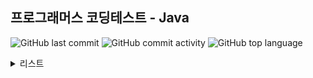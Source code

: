 ## 프로그래머스 코딩테스트 - Java

![GitHub last commit](https://img.shields.io/github/last-commit/hee-ju-kim/programmers_java)
![GitHub commit activity](https://img.shields.io/github/commit-activity/m/hee-ju-kim/programmers_java)
![GitHub top language](https://img.shields.io/github/languages/top/hee-ju-kim/programmers_java?color=yellow&logo=Java)

<details>
  <summary>리스트</summary>

  | level | 제목                                                                                                                                                                                         |날짜|
  | ----- | -------------------------------------------------------------------------------------------------------------------------------------------------------------------------------------------- |--|
  | 0     | [0 떼기](https://github.com/hee-ju-kim/programmers_java/blob/main/20240922/src/Remove0.java)                                                                                       |20240922|
  | 0     | [접미사인지 확인하기](https://github.com/hee-ju-kim/programmers_java/blob/main/20240922/src/CheckSuffixes.java)                                                                                       |20240922|
  | 0     | [두 수의 합](https://github.com/hee-ju-kim/programmers_java/blob/main/20240913/src/SumNumber.java)                                                                                       |20240913|
  | 0     | [공백으로 구분하기 1](https://github.com/hee-ju-kim/programmers_java/blob/main/20240913/src/SplitStr.java)                                                                                       |20240913|
  | 0     | [특정 문자열로 끝나는 가장 긴 부분 문자열 찾기](https://github.com/hee-ju-kim/programmers_java/blob/main/20240911/src/StringExample.java)                                                                                                      |20240911|
  | 0     | [ad 제거하기](https://github.com/hee-ju-kim/programmers_java/blob/main/20240911/src/Exam2.java)                                                                                       |20240911|
</details>
